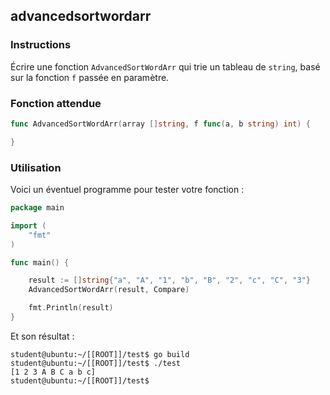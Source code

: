 ## advancedsortwordarr

### Instructions

Écrire une fonction `AdvancedSortWordArr` qui trie un tableau de `string`, basé sur la fonction `f` passée en paramètre.

### Fonction attendue

```go
func AdvancedSortWordArr(array []string, f func(a, b string) int) {

}
```

### Utilisation

Voici un éventuel programme pour tester votre fonction :

```go
package main

import (
	"fmt"
)

func main() {

	result := []string{"a", "A", "1", "b", "B", "2", "c", "C", "3"}
	AdvancedSortWordArr(result, Compare)

	fmt.Println(result)
}
```

Et son résultat :

```console
student@ubuntu:~/[[ROOT]]/test$ go build
student@ubuntu:~/[[ROOT]]/test$ ./test
[1 2 3 A B C a b c]
student@ubuntu:~/[[ROOT]]/test$
```
